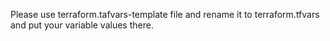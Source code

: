 Please use terraform.tafvars-template file and rename it to terraform.tfvars and put your variable values there.
